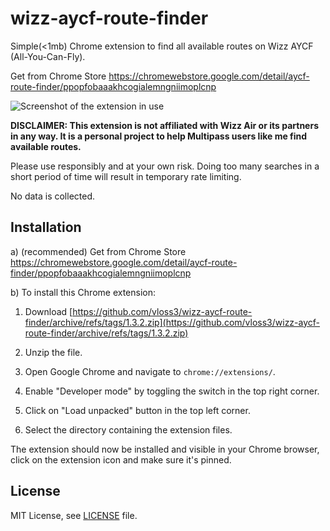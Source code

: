 # wizz-aycf-route-finder

Simple(<1mb) Chrome extension to find all available routes on Wizz AYCF (All-You-Can-Fly).

Get from Chrome Store https://chromewebstore.google.com/detail/aycf-route-finder/ppopfobaaakhcogialemngniimoplcnp

![Screenshot of the extension in use](screenshot.jpg)

**DISCLAIMER: This extension is not affiliated with Wizz Air or its partners in any way. It is a personal project to help Multipass users like me find available routes.**

Please use responsibly and at your own risk. Doing too many searches in a short period of time will result in temporary rate limiting.

No data is collected.

## Installation

a) (recommended) Get from Chrome Store https://chromewebstore.google.com/detail/aycf-route-finder/ppopfobaaakhcogialemngniimoplcnp

b) To install this Chrome extension:

1. Download [https://github.com/vloss3/wizz-aycf-route-finder/archive/refs/tags/1.3.2.zip](https://github.com/vloss3/wizz-aycf-route-finder/archive/refs/tags/1.3.2.zip)

2. Unzip the file.

3. Open Google Chrome and navigate to `chrome://extensions/`.
3. Enable "Developer mode" by toggling the switch in the top right corner.
4. Click on "Load unpacked" button in the top left corner.
5. Select the directory containing the extension files.

The extension should now be installed and visible in your Chrome browser, click on the extension icon and make sure it's pinned.

## License

MIT License, see [LICENSE](LICENSE) file.
